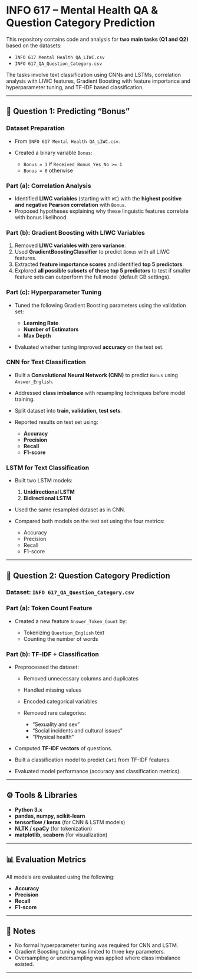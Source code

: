 

# INFO 617 – Mental Health QA & Question Category Prediction

This repository contains code and analysis for **two main tasks (Q1 and Q2)** based on the datasets:

* `INFO 617 Mental Health QA_LIWC.csv`
* `INFO 617_QA_Question_Category.csv`

The tasks involve text classification using CNNs and LSTMs, correlation analysis with LIWC features, Gradient Boosting with feature importance and hyperparameter tuning, and TF-IDF based classification.

---

## 📌 Question 1: Predicting “Bonus”

### Dataset Preparation

* From `INFO 617 Mental Health QA_LIWC.csv`.
* Created a binary variable `Bonus`:

  * `Bonus = 1` if `Received_Bonus_Yes_No >= 1`
  * `Bonus = 0` otherwise

### Part (a): Correlation Analysis

* Identified **LIWC variables** (starting with `WC`) with the **highest positive and negative Pearson correlation** with `Bonus`.
* Proposed hypotheses explaining why these linguistic features correlate with bonus likelihood.

### Part (b): Gradient Boosting with LIWC Variables

1. Removed **LIWC variables with zero variance**.
2. Used **GradientBoostingClassifier** to predict `Bonus` with all LIWC features.
3. Extracted **feature importance scores** and identified **top 5 predictors**.
4. Explored **all possible subsets of these top 5 predictors** to test if smaller feature sets can outperform the full model (default GB settings).

### Part (c): Hyperparameter Tuning

* Tuned the following Gradient Boosting parameters using the validation set:

  * **Learning Rate**
  * **Number of Estimators**
  * **Max Depth**
* Evaluated whether tuning improved **accuracy** on the test set.

### CNN for Text Classification

* Built a **Convolutional Neural Network (CNN)** to predict `Bonus` using `Answer_English`.
* Addressed **class imbalance** with resampling techniques before model training.
* Split dataset into **train, validation, test sets**.
* Reported results on test set using:

  * **Accuracy**
  * **Precision**
  * **Recall**
  * **F1-score**

### LSTM for Text Classification

* Built two LSTM models:

  1. **Unidirectional LSTM**
  2. **Bidirectional LSTM**
* Used the same resampled dataset as in CNN.
* Compared both models on the test set using the four metrics:

  * Accuracy
  * Precision
  * Recall
  * F1-score

---

## 📌 Question 2: Question Category Prediction

### Dataset: `INFO 617_QA_Question_Category.csv`

### Part (a): Token Count Feature

* Created a new feature `Answer_Token_Count` by:

  * Tokenizing `Question_English` text
  * Counting the number of words

### Part (b): TF-IDF + Classification

* Preprocessed the dataset:

  * Removed unnecessary columns and duplicates
  * Handled missing values
  * Encoded categorical variables
  * Removed rare categories:

    * “Sexuality and sex”
    * “Social incidents and cultural issues”
    * “Physical health”
* Computed **TF-IDF vectors** of questions.
* Built a classification model to predict `Cat1` from TF-IDF features.
* Evaluated model performance (accuracy and classification metrics).

---

## ⚙️ Tools & Libraries

* **Python 3.x**
* **pandas, numpy, scikit-learn**
* **tensorflow / keras** (for CNN & LSTM models)
* **NLTK / spaCy** (for tokenization)
* **matplotlib, seaborn** (for visualization)

---

## 📊 Evaluation Metrics

All models are evaluated using the following:

* **Accuracy**
* **Precision**
* **Recall**
* **F1-score**

---

## 📝 Notes

* No formal hyperparameter tuning was required for CNN and LSTM.
* Gradient Boosting tuning was limited to three key parameters.
* Oversampling or undersampling was applied where class imbalance existed.

---

